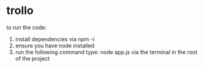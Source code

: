 # trollo

to run the code:
1) install dependencies via npm -i
2) ensure you have node installed
3) run the following command type: node app.js via the terminal in the root of the project